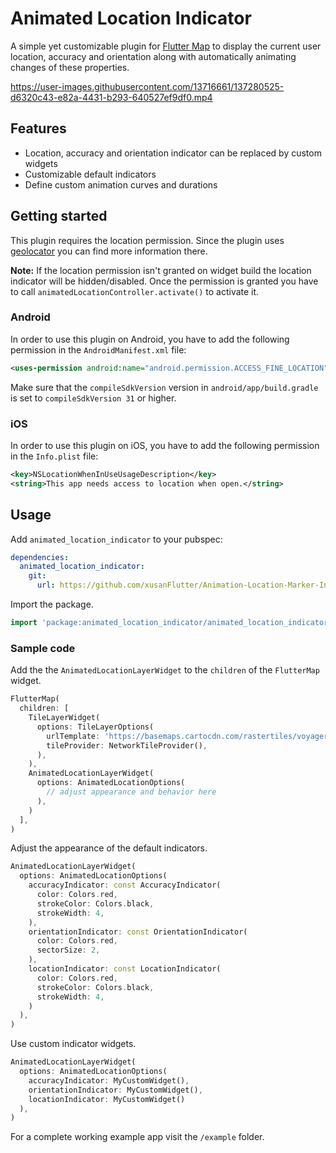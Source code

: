 # Animated Location Indicator

A simple yet customizable plugin for [Flutter Map](https://github.com/fleaflet/flutter_map) to display the current user location, accuracy and orientation along with automatically animating changes of these properties.

https://user-images.githubusercontent.com/13716661/137280525-d6320c43-e82a-4431-b293-640527ef9df0.mp4

## Features

- Location, accuracy and orientation indicator can be replaced by custom widgets
- Customizable default indicators
- Define custom animation curves and durations

## Getting started

This plugin requires the location permission. Since the plugin uses [geolocator](https://pub.dev/packages/geolocator) you can find more information there.

**Note:**  If the location permission isn't granted on widget build the location indicator will be hidden/disabled. Once the permission is granted you have to call `animatedLocationController.activate()` to activate it.

### Android

In order to use this plugin on Android, you have to add the following permission in the `AndroidManifest.xml` file:
```xml
<uses-permission android:name="android.permission.ACCESS_FINE_LOCATION" />
```

Make sure that the `compileSdkVersion` version in `android/app/build.gradle` is set to `compileSdkVersion 31` or higher.

### iOS

In order to use this plugin on iOS, you have to add the following permission in the `Info.plist` file:

```xml
<key>NSLocationWhenInUseUsageDescription</key>
<string>This app needs access to location when open.</string>
```

## Usage

Add `animated_location_indicator` to your pubspec:

```yml
dependencies:
  animated_location_indicator:
    git:
      url: https://github.com/xusanFlutter/Animation-Location-Marker-Indicator.git
```

Import the package.

```dart
import 'package:animated_location_indicator/animated_location_indicator.dart';
```

### Sample code

Add the the `AnimatedLocationLayerWidget` to the `children` of the `FlutterMap` widget.

```dart
FlutterMap(
  children: [
    TileLayerWidget(
      options: TileLayerOptions(
        urlTemplate: 'https://basemaps.cartocdn.com/rastertiles/voyager/{z}/{x}/{y}.png',
        tileProvider: NetworkTileProvider(),
      ),
    ),
    AnimatedLocationLayerWidget(
      options: AnimatedLocationOptions(
        // adjust appearance and behavior here
      ),
    )
  ],
)
```

Adjust the appearance of the default indicators.

```dart
AnimatedLocationLayerWidget(
  options: AnimatedLocationOptions(
    accuracyIndicator: const AccuracyIndicator(
      color: Colors.red,
      strokeColor: Colors.black,
      strokeWidth: 4,
    ),
    orientationIndicator: const OrientationIndicator(
      color: Colors.red,
      sectorSize: 2,
    ),
    locationIndicator: const LocationIndicator(
      color: Colors.red,
      strokeColor: Colors.black,
      strokeWidth: 4,
    )
  ),
)
```

Use custom indicator widgets.

```dart
AnimatedLocationLayerWidget(
  options: AnimatedLocationOptions(
    accuracyIndicator: MyCustomWidget(),
    orientationIndicator: MyCustomWidget(),
    locationIndicator: MyCustomWidget()
  ),
)
```

For a complete working example app visit the `/example` folder.